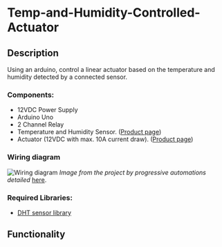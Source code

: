 # Temp-and-Humidity-Controlled-Actuator

## Description
Using an arduino, control a linear actuator based on the temperature and humidity detected by a connected sensor.

### Components:
* 12VDC Power Supply
* Arduino Uno
* 2 Channel Relay
* Temperature and Humidity Sensor. ([Product page](https://www.progressiveautomations.com/products/lc-226))
* Actuator (12VDC with max. 10A current draw). ([Product page](https://www.progressiveautomations.com/products/linear-actuator-with-potentiometer?variant=18277322293315))

### Wiring diagram
![Wiring diagram](https://cdn.shopify.com/s/files/1/0061/7735/7891/files/programming-arduino.jpg?v=1626174435)
_Image from the project by progressive automations detailed_ [here](https://www.progressiveautomations.com/blogs/how-to/how-to-control-your-actuator-using-an-arduino-with-a-digital-temperature-and-humidity-sensor).

### Required Libraries:
* [DHT sensor library](https://www.arduino.cc/reference/en/libraries/dht-sensor-library/)

## Functionality



